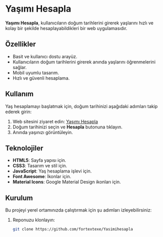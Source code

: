 # Yaşımı Hesapla

**Yaşımı Hesapla**, kullanıcıların doğum tarihlerini girerek yaşlarını hızlı ve kolay bir şekilde hesaplayabildikleri bir web uygulamasıdır.

## Özellikler
- Basit ve kullanıcı dostu arayüz.
- Kullanıcıların doğum tarihlerini girerek anında yaşlarını öğrenmelerini sağlar.
- Mobil uyumlu tasarım.
- Hızlı ve güvenli hesaplama.

## Kullanım
Yaş hesaplamayı başlatmak için, doğum tarihinizi aşağıdaki adımları takip ederek girin:
1. Web sitesini ziyaret edin: [Yaşımı Hesapla](https://yasimihesapla.vercel.app/)
2. Doğum tarihinizi seçin ve **Hesapla** butonuna tıklayın.
3. Anında yaşınızı görüntüleyin.

## Teknolojiler
- **HTML5**: Sayfa yapısı için.
- **CSS3**: Tasarım ve stil için.
- **JavaScript**: Yaş hesaplama işlevi için.
- **Font Awesome**: İkonlar için.
- **Material Icons**: Google Material Design ikonları için.

## Kurulum
Bu projeyi yerel ortamınızda çalıştırmak için şu adımları izleyebilirsiniz:

1. Reponuzu klonlayın:
   ```bash
   git clone https://github.com/fortextexe/Yasimihesapla
